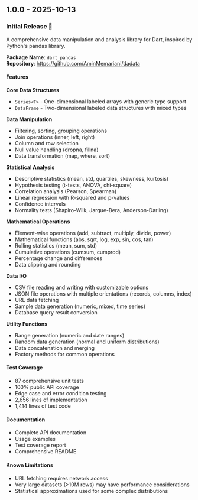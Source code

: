 ## 1.0.0 - 2025-10-13

### Initial Release 🎉

A comprehensive data manipulation and analysis library for Dart, inspired by Python's pandas library.

**Package Name**: `dart_pandas`  
**Repository**: https://github.com/AminMemariani/dadata

#### Features

**Core Data Structures**
- `Series<T>` - One-dimensional labeled arrays with generic type support
- `DataFrame` - Two-dimensional labeled data structures with mixed types

**Data Manipulation**
- Filtering, sorting, grouping operations
- Join operations (inner, left, right)
- Column and row selection
- Null value handling (dropna, fillna)
- Data transformation (map, where, sort)

**Statistical Analysis**
- Descriptive statistics (mean, std, quartiles, skewness, kurtosis)
- Hypothesis testing (t-tests, ANOVA, chi-square)
- Correlation analysis (Pearson, Spearman)
- Linear regression with R-squared and p-values
- Confidence intervals
- Normality tests (Shapiro-Wilk, Jarque-Bera, Anderson-Darling)

**Mathematical Operations**
- Element-wise operations (add, subtract, multiply, divide, power)
- Mathematical functions (abs, sqrt, log, exp, sin, cos, tan)
- Rolling statistics (mean, sum, std)
- Cumulative operations (cumsum, cumprod)
- Percentage change and differences
- Data clipping and rounding

**Data I/O**
- CSV file reading and writing with customizable options
- JSON file operations with multiple orientations (records, columns, index)
- URL data fetching
- Sample data generation (numeric, mixed, time series)
- Database query result conversion

**Utility Functions**
- Range generation (numeric and date ranges)
- Random data generation (normal and uniform distributions)
- Data concatenation and merging
- Factory methods for common operations

#### Test Coverage
- 87 comprehensive unit tests
- 100% public API coverage
- Edge case and error condition testing
- 2,656 lines of implementation
- 1,414 lines of test code

#### Documentation
- Complete API documentation
- Usage examples
- Test coverage report
- Comprehensive README

#### Known Limitations
- URL fetching requires network access
- Very large datasets (>10M rows) may have performance considerations
- Statistical approximations used for some complex distributions
